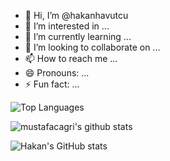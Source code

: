 - 👋 Hi, I’m @hakanhavutcu
- 👀 I’m interested in ...
- 🌱 I’m currently learning ...
- 💞️ I’m looking to collaborate on ...
- 📫 How to reach me ...
- 😄 Pronouns: ...
- ⚡ Fun fact: ...

<!---
hakanhavutcu/hakanhavutcu is a ✨ special ✨ repository because its `README.md` (this file) appears on your GitHub profile.
You can click the Preview link to take a look at your changes.
--->



![Top Languages](https://github-readme-stats.vercel.app/api/top-langs/?username=hakanhavutcu&layout=compact&theme=radical)

![mustafacagri's github stats](https://github-readme-stats.vercel.app/api?username=hakanhavutcu&show_icons=true)

![Hakan's GitHub stats](https://github-readme-stats.vercel.app/api?username=hakanhavutcu&show_icons=true&theme=radical)




